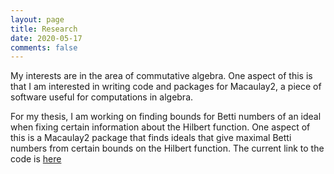 ```yaml
---
layout: page
title: Research
date: 2020-05-17
comments: false
---
```

    
My interests are in the area of commutative algebra. One aspect of this is that I am interested in writing code and packages for Macaulay2, a piece of software useful for computations in algebra.

For my thesis, I am working on finding bounds for Betti numbers of an ideal when fixing certain information about the Hilbert function. One aspect of this is a Macaulay2 package that finds ideals that give maximal Betti numbers from certain bounds on the Hilbert function. The current link to the code is [here](https://github.com/JayWhite2357/maxbetti)
